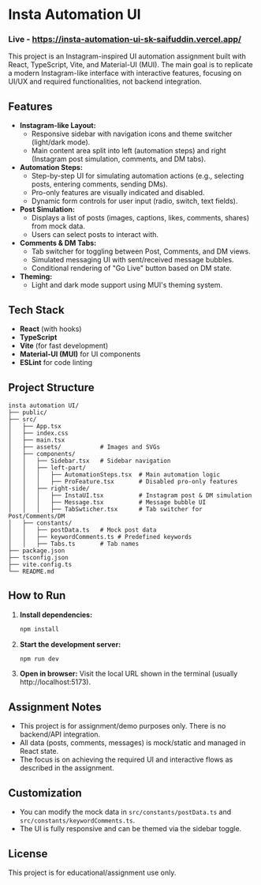 
# Insta Automation UI
### Live - https://insta-automation-ui-sk-saifuddin.vercel.app/
This project is an Instagram-inspired UI automation assignment built with React, TypeScript, Vite, and Material-UI (MUI). The main goal is to replicate a modern Instagram-like interface with interactive features, focusing on UI/UX and required functionalities, not backend integration.

## Features

- **Instagram-like Layout:**
  - Responsive sidebar with navigation icons and theme switcher (light/dark mode).
  - Main content area split into left (automation steps) and right (Instagram post simulation, comments, and DM tabs).
- **Automation Steps:**
  - Step-by-step UI for simulating automation actions (e.g., selecting posts, entering comments, sending DMs).
  - Pro-only features are visually indicated and disabled.
  - Dynamic form controls for user input (radio, switch, text fields).
- **Post Simulation:**
  - Displays a list of posts (images, captions, likes, comments, shares) from mock data.
  - Users can select posts to interact with.
- **Comments & DM Tabs:**
  - Tab switcher for toggling between Post, Comments, and DM views.
  - Simulated messaging UI with sent/received message bubbles.
  - Conditional rendering of "Go Live" button based on DM state.
- **Theming:**
  - Light and dark mode support using MUI's theming system.

## Tech Stack

- **React** (with hooks)
- **TypeScript**
- **Vite** (for fast development)
- **Material-UI (MUI)** for UI components
- **ESLint** for code linting

## Project Structure

```
insta automation UI/
├── public/
├── src/
│   ├── App.tsx
│   ├── index.css
│   ├── main.tsx
│   ├── assets/           # Images and SVGs
│   ├── components/
│   │   ├── Sidebar.tsx   # Sidebar navigation
│   │   ├── left-part/
│   │   │   ├── AutomationSteps.tsx  # Main automation logic
│   │   │   ├── ProFeature.tsx       # Disabled pro-only features
│   │   ├── right-side/
│   │   │   ├── InstaUI.tsx          # Instagram post & DM simulation
│   │   │   ├── Message.tsx          # Message bubble UI
│   │   │   ├── TabSwticher.tsx      # Tab switcher for Post/Comments/DM
│   ├── constants/
│   │   ├── postData.ts   # Mock post data
│   │   ├── keywordComments.ts # Predefined keywords
│   │   ├── Tabs.ts       # Tab names
├── package.json
├── tsconfig.json
├── vite.config.ts
└── README.md
```

## How to Run

1. **Install dependencies:**
   ```sh
   npm install
   ```
2. **Start the development server:**
   ```sh
   npm run dev
   ```
3. **Open in browser:**
   Visit the local URL shown in the terminal (usually http://localhost:5173).

## Assignment Notes

- This project is for assignment/demo purposes only. There is no backend/API integration.
- All data (posts, comments, messages) is mock/static and managed in React state.
- The focus is on achieving the required UI and interactive flows as described in the assignment.

## Customization

- You can modify the mock data in `src/constants/postData.ts` and `src/constants/keywordComments.ts`.
- The UI is fully responsive and can be themed via the sidebar toggle.

## License

This project is for educational/assignment use only.
